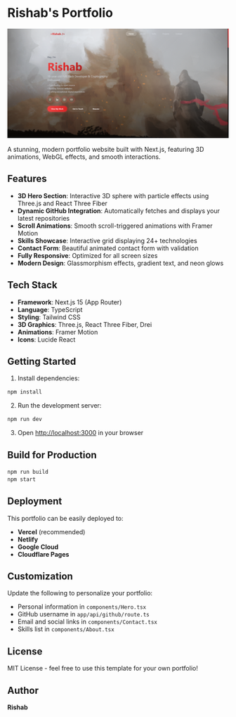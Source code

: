 # Rishab's Portfolio

![alt text](image.png)

A stunning, modern portfolio website built with Next.js, featuring 3D animations, WebGL effects, and smooth interactions.

## Features

- **3D Hero Section**: Interactive 3D sphere with particle effects using Three.js and React Three Fiber
- **Dynamic GitHub Integration**: Automatically fetches and displays your latest repositories
- **Scroll Animations**: Smooth scroll-triggered animations with Framer Motion
- **Skills Showcase**: Interactive grid displaying 24+ technologies
- **Contact Form**: Beautiful animated contact form with validation
- **Fully Responsive**: Optimized for all screen sizes
- **Modern Design**: Glassmorphism effects, gradient text, and neon glows

## Tech Stack

- **Framework**: Next.js 15 (App Router)
- **Language**: TypeScript
- **Styling**: Tailwind CSS
- **3D Graphics**: Three.js, React Three Fiber, Drei
- **Animations**: Framer Motion
- **Icons**: Lucide React

## Getting Started

1. Install dependencies:
```bash
npm install
```

2. Run the development server:
```bash
npm run dev
```

3. Open [http://localhost:3000](http://localhost:3000) in your browser

## Build for Production

```bash
npm run build
npm start
```

## Deployment

This portfolio can be easily deployed to:
- **Vercel** (recommended)
- **Netlify**
- **Google Cloud**
- **Cloudflare Pages**

## Customization

Update the following to personalize your portfolio:

- Personal information in `components/Hero.tsx`
- GitHub username in `app/api/github/route.ts`
- Email and social links in `components/Contact.tsx`
- Skills list in `components/About.tsx`

## License

MIT License - feel free to use this template for your own portfolio!

## Author

**Rishab**